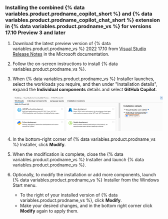 ### Installing the combined {% data variables.product.prodname_copilot_short %} and {% data variables.product.prodname_copilot_chat_short %} extension in {% data variables.product.prodname_vs %} for versions 17.10 Preview 3 and later

1. Download the latest preview version of {% data variables.product.prodname_vs %} 2022 17.10 from [Visual Studio Release Notes](https://learn.microsoft.com/en-us/visualstudio/releases/2022/release-notes-preview) in the Microsoft documentation.
1. Follow the on-screen instructions to install {% data variables.product.prodname_vs %}.
1. When {% data variables.product.prodname_vs %} Installer launches, select the workloads you require, and then under "Installation details", expand the **Individual components** details and select **GitHub Copilot**.

   ![Screenshot of the {% data variables.product.prodname_vs %} Installer. The {% data variables.product.prodname_copilot %} component is highlighted with an orange outline.](/assets/images/help/copilot/install-copilot-extension-visual-studio-17-10.png)
1. In the bottom-right corner of {% data variables.product.prodname_vs %} Installer, click **Modify**.
1. When the modification is complete, close the {% data variables.product.prodname_vs %} Installer and launch {% data variables.product.prodname_vs %}.
1. Optionally, to modify the installation or add more components, launch {% data variables.product.prodname_vs %} Installer from the Windows Start menu.
    - To the right of your installed version of {% data variables.product.prodname_vs %}, click **Modify**.
    - Make your desired changes, and in the bottom right corner click **Modify** again to apply them.
